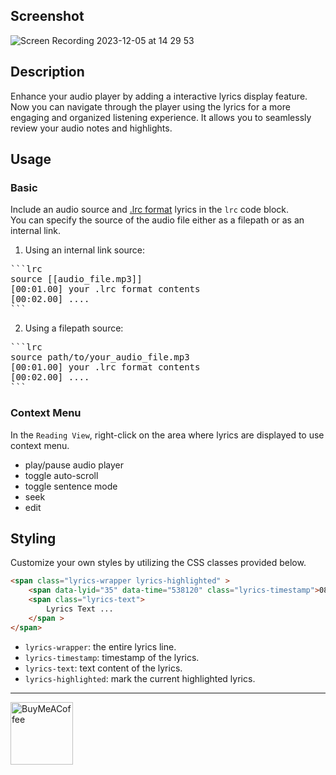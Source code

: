 ## Screenshot

![Screen Recording 2023-12-05 at 14 29 53](https://github.com/eatgrass/obsidian-lyric/assets/2351076/264918e6-ef45-483a-8f7b-98bc1f897f24)

## Description

Enhance your audio player by adding a interactive lyrics display feature.  
Now you can navigate through the player using the lyrics for a more engaging and organized listening experience.
It allows you to seamlessly review your audio notes and highlights.

## Usage

### Basic

Include an audio source and [.lrc format](<https://en.wikipedia.org/wiki/LRC_(file_format)>) lyrics in the `lrc` code block.  
You can specify the source of the audio file either as a filepath or as an internal link.

1. Using an internal link source:

<pre>
```lrc
source [[audio_file.mp3]]
[00:01.00] your .lrc format contents
[00:02.00] ....
```
</pre>

2. Using a filepath source:

<pre>
```lrc
source path/to/your_audio_file.mp3
[00:01.00] your .lrc format contents
[00:02.00] ....
```
</pre>

### Context Menu

In the `Reading View`, right-click on the area where lyrics are displayed to use context menu.

- play/pause audio player
- toggle auto-scroll 
- toggle sentence mode
- seek
- edit

## Styling

Customize your own styles by utilizing the CSS classes provided below.
```html
<span class="lyrics-wrapper lyrics-highlighted" >
    <span data-lyid="35" data-time="538120" class="lyrics-timestamp">08:58</span>
    <span class="lyrics-text">
        Lyrics Text ...
    </span >
</span>
```
-  `lyrics-wrapper`: the entire lyrics line.
- `lyrics-timestamp`: timestamp of the lyrics.
- `lyrics-text`: text content of the lyrics.
- `lyrics-highlighted`: mark the current highlighted lyrics.

---
[<img src="https://cdn.buymeacoffee.com/buttons/v2/default-yellow.png" alt="BuyMeACoffee" width="100">](https://www.buymeacoffee.com/eatgrass)
